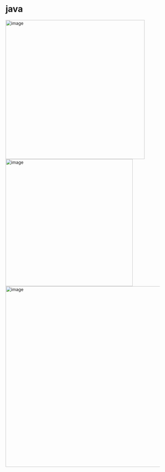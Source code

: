 # java
<img width="454" alt="image" src="https://user-images.githubusercontent.com/71543091/162379071-c543d5b1-c56e-44f8-bba9-39efec5119ca.png">
<img width="415" alt="image" src="https://user-images.githubusercontent.com/71543091/162430215-3d208ed9-bcce-4474-a043-07d17f4ef260.png">
<img width="590" alt="image" src="https://user-images.githubusercontent.com/71543091/162430711-eb6e1aa5-c892-4a62-8b69-f1b72d2cb804.png">
